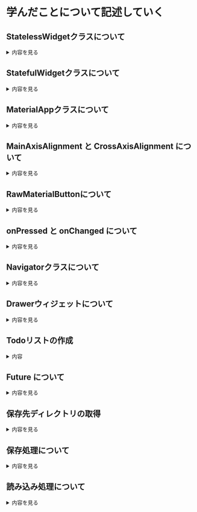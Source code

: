 # 学んだことについて記述していく

## StatelessWidgetクラスについて
<details>
  <summary>内容を見る</summary>

   `StatelessWidget` は、**状態を持たないウィジェット**です。  
   表示内容が固定されていて、ユーザー操作やアプリの状態変化によって変わらない場合に使います。
   
   ---
   
   - 一度描画されたら、基本的に再描画されても同じ内容を表示する
   - 状態を持たないため、処理がシンプルで軽量
   - ボタンやテキスト、アイコンなどの静的な要素に向いている
   
   ---
   
   ### 使用例
   
   ```dart
   class GreetingWidget extends StatelessWidget {
     final String message;
   
     GreetingWidget({required this.message});
   
     @override
     Widget build(BuildContext context) {
       return Text(message, style: TextStyle(fontSize: 24));
     }
   }
   ```
</details>

## StatefulWidgetクラスについて
<details>
  <summary>内容を見る</summary>

   `StatefulWidget` は、状態（State）を持つウィジェットです。  
   ユーザーの操作や時間の経過によって、ウィジェットの内容を変化させたいときに使用します。
   
   ---
   
   `StatefulWidget` は2つのクラスに分かれて構成されます。
   
   1. `StatefulWidget` 本体クラス  
      → ウィジェットのエントリーポイント  
   2. `State` クラス  
      → 実際の状態管理とUI描画を行う `build()` メソッドを持つ
   
   ---
   
   ### 使用例
   
   ```dart
   class CounterPage extends StatefulWidget {
     @override
     _CounterPageState createState() => _CounterPageState();
   }
   
   class _CounterPageState extends State<CounterPage> {
     int _counter = 0;
   
     void _increment() {
       setState(() {
         _counter++;
       });
     }
   
     @override
     Widget build(BuildContext context) {
       return Scaffold(
         appBar: AppBar(title: Text('カウンター')),
         body: Center(child: Text('$_counter', style: TextStyle(fontSize: 32))),
         floatingActionButton: FloatingActionButton(
           onPressed: _increment,
           child: Icon(Icons.add),
         ),
       );
     }
   }
   ```
</details>

## MaterialAppクラスについて
<details>
  <summary>内容を見る</summary>

  `MaterialApp` は、Flutterでマテリアルデザインを適用したアプリケーションを作成するための基本ウィジェットです。  
  画面全体のテーマ設定やナビゲーション、ローカライズなどの機能を包括的に提供します。
  
  ---
  
  ### 主な役割・特徴
  
  - マテリアルデザインに基づいたUIコンポーネントの提供  
  - アプリのテーマ設定（色、フォントなど）の管理  
  - ルーティング（画面遷移）を簡単に設定可能  
  - ローカライズ（多言語対応）機能のサポート  
  - アプリ全体の設定を一括管理
  
  ---
  
  ### 使用例
  
  ```dart
  MaterialApp(
    title: 'Flutter Demo',
    theme: ThemeData(
      primarySwatch: Colors.blue,
    ),
    home: MyHomePage(),
    routes: {
      '/settings': (context) => SettingsPage(),
    },
  );
  ```
</details>

## MainAxisAlignment と CrossAxisAlignment について

<details>
  <summary>内容を見る</summary>

Flutterのレイアウトウィジェット、特に `Row` と `Column` の中で、子ウィジェットの配置を制御するためのプロパティです。

---

### MainAxisAlignment

- `Row` の場合：**水平方向（横方向）**の配置を制御  
- `Column` の場合：**垂直方向（縦方向）**の配置を制御

例：

- `MainAxisAlignment.start`：先頭から詰める  
- `MainAxisAlignment.center`：中央に配置  
- `MainAxisAlignment.end`：末尾に配置  
- `MainAxisAlignment.spaceBetween`：両端に寄せ、間隔を均等に空ける  
- `MainAxisAlignment.spaceAround`：間隔を均等に空ける（両端も余白あり）  
- `MainAxisAlignment.spaceEvenly`：均等な間隔で配置

---

### CrossAxisAlignment

- `Row` の場合：**垂直方向（縦方向）**の配置を制御  
- `Column` の場合：**水平方向（横方向）**の配置を制御

例：

- `CrossAxisAlignment.start`：クロス軸の開始側に揃える  
- `CrossAxisAlignment.center`：クロス軸の中央に揃える  
- `CrossAxisAlignment.end`：クロス軸の終了側に揃える  
- `CrossAxisAlignment.stretch`：子ウィジェットをクロス軸方向に引き伸ばす

---

### まとめ

| プロパティ名          | Rowの場合の軸 | Columnの場合の軸 | 説明                      |
|----------------------|---------------|-----------------|---------------------------|
| MainAxisAlignment    | 横方向        | 縦方向          | 主軸方向の子ウィジェット配置 |
| CrossAxisAlignment   | 縦方向        | 横方向          | 主軸と垂直の方向（交差軸）の子ウィジェット配置 |

</details>

## RawMaterialButtonについて

<details>
  <summary>内容を見る</summary>

`RawMaterialButton`はFlutterのボタンの中でも自由度が高く、  
デフォルトのスタイルに依存せずに背景色や形状、影などを細かくカスタマイズできるボタンウィジェットです。

- 他の標準ボタン（ElevatedButtonなど）とは異なり、スタイルがほぼ無い状態で提供される  
- デザインをゼロから自由に作りたいときに便利

### 使用例

```dart
RawMaterialButton(
  onPressed: () {
    print('Pressed');
  },
  fillColor: Colors.blue,        // 背景色
  shape: CircleBorder(),         // 円形にする
  elevation: 4.0,                // 影の深さ
  padding: EdgeInsets.all(16.0), // 内側の余白
  child: Icon(Icons.add, color: Colors.white),
)
```
</details>

## onPressed と onChanged について

<details>
  <summary>内容を見る</summary>

  Flutterでは、ユーザーの操作に応じて処理を実行するために `onPressed` や `onChanged` などのイベントハンドラを使用します。  
  この2つはよく使われるが、**発火のタイミングと用途が異なる**点に注意が必要です。
  
  ---
  
  ### onPressed
  
  - **ボタンなどのウィジェットが押されたとき**に呼び出されるイベント
  - 例えば `ElevatedButton` や `IconButton`、`RawMaterialButton` などで使用される
  
  ```dart
  ElevatedButton(
    onPressed: () {
      print("ボタンが押されました");
    },
    child: Text("押す"),
  )
  ```
</details>

## Navigatorクラスについて

<details>
  <summary>内容を見る</summary>

  `Navigator` クラスは、Flutterで画面遷移（ページ遷移）を行うために使われるウィジェットです。  
  スタック構造（LIFO）を使ってページを管理しており、新しい画面を「積み上げる（push）」、戻るときに「取り出す（pop）」という操作を行います。
  
  ---
  
  ### 基本的な使い方
  
  #### 画面を遷移する（push）
  
  ```dart
  Navigator.push(
    context,
    MaterialPageRoute(builder: (context) => SecondPage()),
  );
  ```

  #### 画面を戻る（pop）
  ```dart
  Navigator.pop(context);
  ```

   [Navigatorクラス](https://github.com/9kaede12/MobileAppDev/blob/main/Navigator.dart)
</details>

## Drawerウィジェットについて

<details>
  <summary>内容を見る</summary>

  `Drawer` ウィジェットは、アプリの**サイドメニュー（ナビゲーションドロワー）**を実装するためのFlutter標準のウィジェットです。  
  画面の左端または右端からスワイプ、あるいはアイコンをタップすることで表示され、  
  **ナビゲーション機能**や**ユーザー設定項目**などを一覧としてまとめる場面でよく使われます。
  
  ---
  
  ### 特徴
  
  - アプリ上部の `AppBar` にメニューアイコン（ハンバーガーアイコン）を表示して開閉することが多い
  - `ListView`, `ListTile`, `UserAccountsDrawerHeader` などと組み合わせて使うことで柔軟なメニュー構成が可能
  - ユーザーが画面をスワイプするだけでアクセスできる利便性の高いUIパターン
  
  ---
  
  ### 使用例（簡略）
  
  ```dart
  Scaffold(
    appBar: AppBar(title: Text('Home')),
    drawer: Drawer(
      child: ListView(
        children: [
          DrawerHeader(
            decoration: BoxDecoration(color: Colors.blue),
            child: Text('メニュー', style: TextStyle(color: Colors.white)),
          ),
          ListTile(
            title: Text('ホーム'),
            onTap: () {
              // ナビゲーション処理
            },
          ),
        ],
      ),
    ),
    body: Center(child: Text('メイン画面')),
  )
  ```
</details>

## Todoリストの作成
<details>
   <summary>内容</summary>

   [flutterstudio](https://flutterstudio.app/)を参考にウィジェットを選びました。  
   ウィジェットを組み合わせていく上で、つまづいたところに関してはchatgptを活用して解決を行なっていきました。  
   ### 現状の機能
   1. チェックボックスの追加
      チェックボックスを追加してチェックをつけるとタスクに取り消し線が入ります。
   2. 削除ボタンの追加
      削除ボタンを追加して終わったタスクを消すことができるようにしました。
   3. ファイルの保存・読み込み処理の追加
      保存と読み込みボタンを追加して、登録したタスクをファイルに保存・読み込みができるようにしました。
   
   実際のコードは[こちら](https://github.com/9kaede12/MobileAppDev/blob/main/TodoList.dart)です。
</details>

## Future について

<details>
  <summary>内容を見る</summary>

  `Future` は、**非同期処理の結果を後から受け取るためのオブジェクト**です。  
  例えば、ファイルの読み書きやネットワーク通信、時間のかかる処理など、即座に値を返せない関数に使われます。
  
  ---
  
  ### 特徴
  
  - `Future<T>` は「将来的に `T` 型の値を返す予定」という意味
    - 例：`Future<String>`、`Future<File>`、`Future<Directory>` など
  - 実際の処理完了までに時間がかかるため、`await` を使って待つのが基本
  
  ---
  
  ### 使用例
  
  #### 非同期メソッドの定義
  
  ```dart
  Future<String> fetchMessage() async {
    await Future.delayed(Duration(seconds: 2));
    return "取得完了";
  }
  ```
</details>

## 保存先ディレクトリの取得

<details>
  <summary>内容を見る</summary>

  Flutterアプリで**ファイルの読み書き**を行う際には、ユーザーがアクセスできるディレクトリではなく、  
  アプリ専用の「**書き込み可能なディレクトリ**」を使う必要があります。
  
  そのために使うのが、`path_provider` パッケージの `getApplicationDocumentsDirectory()` メソッドです。
  
  ---
  
  ### 使用例
  
  ```dart
  import 'package:path_provider/path_provider.dart';
  
  Future<void> getDirectoryPath() async {
    final dir = await getApplicationDocumentsDirectory();
    print('保存先ディレクトリ: ${dir.path}');
  }
  ```
  このコードでは、非同期でディレクトリを取得し、アプリ内のファイル保存場所として使用できます。

</details>

## 保存処理について

<details>
  <summary>内容を見る</summary>

  Flutterアプリでタスクリストなどのデータをローカルに保存する際、  
  データを **JSON形式** に変換してテキストファイルに書き込むのが一般的です。
  
  以下はその一例です。
  
  ---
  
  ### 処理内容
  
  1. `List<Task>` → `List<Map<String, dynamic>>` に変換（`toJson()`）
  2. それを `jsonEncode()` で文字列に変換
  3. ファイルに書き込む（`writeAsString()`）
  
  ---
  
  ### 保存処理のコード例
  
  ```dart
  final jsonStr = jsonEncode(_tasks.map((t) => t.toJson()).toList());
  await file.writeAsString(jsonStr);
  ```
</details>

## 読み込み処理について

<details>
  <summary>内容を見る</summary>

  Flutterアプリで保存したJSONファイルからタスクリストを読み込む際の基本的な処理です。
  
  ---
  
  ### 処理の流れ
  
  1. ファイルを非同期でテキストとして読み込む  
  2. 読み込んだJSON文字列を `jsonDecode()` で `List<Map>` に変換  
  3. 各Mapを `Task.fromJson()` で `Task` インスタンスに復元  
  4. 既存の `_tasks` リストをクリアし、新しいタスク群で更新  
  5. `setState()` を呼んでUIを更新
  
  ---
  
  ### コード例
  
  ```dart
  final contents = await file.readAsString();
  final jsonData = jsonDecode(contents);
  _tasks.clear();
  _tasks.addAll((jsonData as List).map((e) => Task.fromJson(e)));
  setState(() {});
  ```
</detalis>
